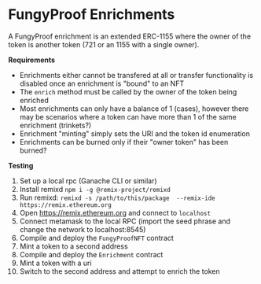 # FungyProof Enrichments

A FungyProof enrichment is an extended ERC-1155 where the owner of the token is another token (721 or an 1155 with a single owner).

**Requirements**

- Enrichments either cannot be transfered at all or transfer functionality is disabled once an enrichment is "bound" to an NFT
- The `enrich` method must be called by the owner of the token being enriched
- Most enrichments can only have a balance of 1 (cases), however there may be scenarios where a token can have more than 1 of the same enrichment (trinkets?)
- Enrichment "minting" simply sets the URI and the token id enumeration
- Enrichments can be burned only if their "owner token" has been burned?

**Testing**

1. Set up a local rpc (Ganache CLI or similar)
2. Install remixd `npm i -g @remix-project/remixd`
3. Run remixd: `remixd -s /path/to/this/package  --remix-ide https://remix.ethereum.org`
4. Open https://remix.ethereum.org and connect to `localhost`
5. Connect metamask to the local RPC (import the seed phrase and change the network to localhost:8545)
5. Compile and deploy the `FungyProofNFT` contract
6. Mint a token to a second address
7. Compile and deploy the `Enrichment` contract
8. Mint a token with a uri
9. Switch to the second address and attempt to enrich the token